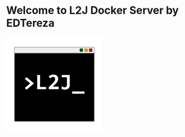 # Welcome to L2J Docker Server by EDTereza

![](./l2jserver-resources/l2j-server-cli-logo_256x256.png)
